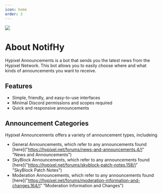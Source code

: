 ```yaml
---
icon: home
order: 3
---
```

![](https://i.imgur.com/EpnBH0u.png)

# About NotifHy
Hypixel Announcements is a bot that sends you the latest news from the Hypixel Network. This bot allows you to easily choose where and what kinds of announcements you want to receive.

## Features
- Simple, friendly, and easy-to-use interfaces
- Minimal Discord permissions and scopes required
- Quick and responsive announcements

## Announcement Categories
Hypixel Announcements offers a variety of announcement types, includeing
- General Announcements, which refer to any announcements found [here](\"https://hypixel.net/forums/news-and-announcements.4/\" \"News and Announcements\")
- SkyBlock Announcements, which refer to any announcements found [here](\"https://hypixel.net/forums/skyblock-patch-notes.158/\" \"SkyBlock Patch Notes\")
- Moderation Announcements, which refer to any announcements found [here](\"https://hypixel.net/forums/moderation-information-and-changes.164/\" \"Moderation Information and Changes\")